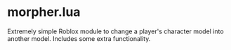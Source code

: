 # morpher.lua
Extremely simple Roblox module to change a player's character model into another model. Includes some extra functionality.
